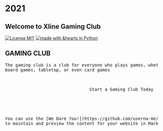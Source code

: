 # 2021

## Welcome to Xline Gaming Club

[![License MIT](https://img.shields.io/badge/License-MIT-yellow.svg)](https://github.com/prateekiiest/Code-Sleep-Python/blob/master/LICENSE)
[![made with &hearts in Python](https://img.shields.io/badge/made%20with%20%E2%9D%A4%20in-Python-red.svg)](http://shields.io/#your-badge)

<h2><b> GAMING CLUB </b></h2>

<pre class="tab">The gaming club is a club for everyone who plays games, whether that be video games, 
board games, tabletop, or even card games

<br>
 &nbsp; &nbsp; &ensp; &emsp; &nbsp; &nbsp; &ensp; &emsp; &nbsp; &nbsp; &ensp; &emsp; &nbsp; &nbsp; &ensp; &emsp; Start a Gaming Club Today
<br>
<br>

You can use the [We Dare You!](https://github.com/userna-me/Xline-Gaming-Club/edit/main/README.md) 
to maintain and preview the content for your website in Markdown files.
